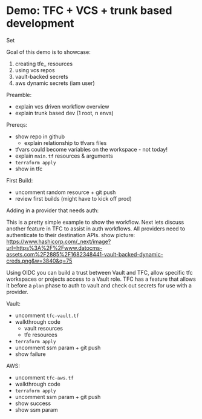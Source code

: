 # Demo: TFC + VCS + trunk based development

Set 

Goal of this demo is to showcase:
1. creating tfe_ resources 
1. using vcs repos
1. vault-backed secrets
1. aws dynamic secrets (iam user)

Preamble: 
- explain vcs driven workflow overview
- explain trunk based dev (1 root, n envs)

Prereqs:
- show repo in github
  - explain relationship to tfvars files
- tfvars could become variables on the workspace - not today!
- explain `main.tf` resources & arguments
- `terraform apply`
- show in tfc

First Build:
- uncomment random resource + git push 
- review first builds (might have to kick off prod)


Adding in a provider that needs auth:

This is a pretty simple example to show the workflow. Next lets discuss another feature in TFC to assist in auth workflows. All providers need to authenticate to their destination APIs. show picture: https://www.hashicorp.com/_next/image?url=https%3A%2F%2Fwww.datocms-assets.com%2F2885%2F1682348441-vault-backed-dynamic-creds.png&w=3840&q=75

Using OIDC you can build a trust between Vault and TFC, allow specific tfc workspaces or projects access to a Vault role. TFC has a feature that allows it before a `plan` phase to auth to vault and check out secrets for use with a provider.

Vault:
- uncomment `tfc-vault.tf`
- walkthrough code
  - vault resources
  - tfe resources
- `terraform apply`
- uncomment ssm param + git push
- show failure

AWS:
- uncomment `tfc-aws.tf`
- walkthrough code
- `terraform apply`
- uncomment ssm param + git push
- show success
- show ssm param
